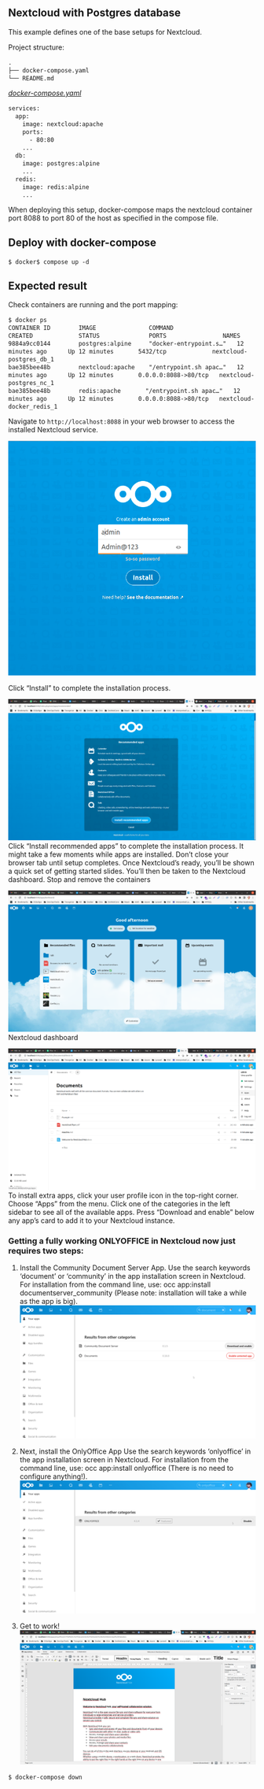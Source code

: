 ## Nextcloud with Postgres database
This example defines one of the base setups for Nextcloud.

Project structure:
```
.
├── docker-compose.yaml
└── README.md
```

[_docker-compose.yaml_](docker-compose.yaml)
```
services:
  app:
    image: nextcloud:apache
    ports:
      - 80:80
    ...
  db:
    image: postgres:alpine
    ...
  redis:
    image: redis:alpine
    ...
```

When deploying this setup, docker-compose maps the nextcloud container port 8088 to
port 80 of the host as specified in the compose file.

## Deploy with docker-compose

```
$ docker$ compose up -d
```


## Expected result

Check containers are running and the port mapping:
```
$ docker ps
CONTAINER ID        IMAGE               COMMAND                  CREATED             STATUS              PORTS                NAMES
9884a9cc0144        postgres:alpine     "docker-entrypoint.s…"   12 minutes ago      Up 12 minutes       5432/tcp             nextcloud-postgres_db_1
bae385bee48b        nextcloud:apache    "/entrypoint.sh apac…"   12 minutes ago      Up 12 minutes       0.0.0.0:8088->80/tcp   nextcloud-postgres_nc_1
bae385bee48b        redis:apache       "/entrypoint.sh apac…"   12 minutes ago      Up 12 minutes       0.0.0.0:8088->80/tcp   nextcloud-docker_redis_1
```

Navigate to `http://localhost:8088` in your web browser to access the installed
Nextcloud service.

![page](1_Create_admin_account.png)

Click “Install” to complete the installation process.

![page](2_Install_Recommended_App.png)
Click “Install recommended apps” to complete the installation process. It might take a few moments while apps are installed. Don’t close your browser tab until setup completes. Once Nextcloud’s ready, you’ll be shown a quick set of getting started slides. You’ll then be taken to the Nextcloud dashboard.
Stop and remove the containers

![page](3_NextCloud_Dashboard.png)
Nextcloud dashboard

![page](4_Click_on_plus_app.png)
To install extra apps, click your user profile icon in the top-right corner. Choose “Apps” from the menu. Click one of the categories in the left sidebar to see all of the available apps. Press “Download and enable” below any app’s card to add it to your Nextcloud instance.

### Getting a fully working ONLYOFFICE in Nextcloud now just requires two steps:

1. Install the Community Document Server App. Use the search keywords ‘document’ or ‘community’ in the app installation screen in Nextcloud. For installation from the command line, use: occ app:install documentserver_community (Please note: installation will take a while as the app is big).
![page](5_installing-the-community-document-server.png)

2. Next, install the OnlyOffice App Use the search keywords ‘onlyoffice’ in the app installation screen in Nextcloud. For installation from the command line, use: occ app:install onlyoffice (There is no need to configure anything!).
![page](6_installing-the-ONLYOFFICE-integration-app.png)

3. Get to work!
![page](7_Onlyoffice-working.png)
```
$ docker-compose down

